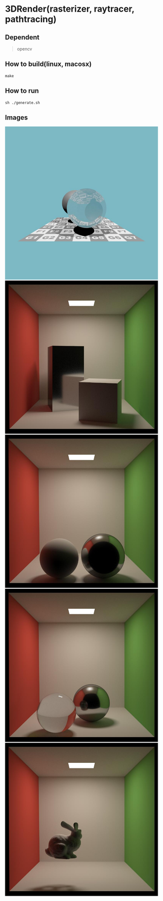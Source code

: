 # 3DRender(rasterizer, raytracer, pathtracing)


## Dependent

> opencv

## How to build(linux, macosx)

	make

## How to run

	sh ./generate.sh

## Images

![image](https://github.com/findstr/3DRender/blob/master/output/ray-whitted.jpg)
![image](https://github.com/findstr/3DRender/blob/master/output/path-cornellbox.jpg)
![image](https://github.com/findstr/3DRender/blob/master/output/path-sphere.jpg)
![image](https://github.com/findstr/3DRender/blob/master/output/path-glass.jpg)
![image](https://github.com/findstr/3DRender/blob/master/output/path-bunny.jpg)

